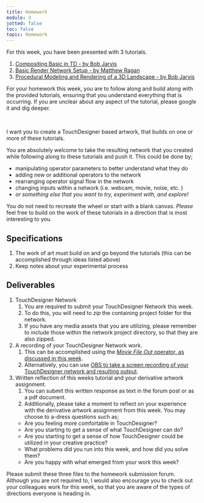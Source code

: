 ```yaml
---
title: Homework
module: 3
jotted: false
toc: false
topic: Homework
---
```


For this week, you have been presented with 3 tutorials.

1. [Compositing Basic in TD - by Bob Jarvis]({{site.baseurl}}/modules/week-3/basicCompositing/)
2. [Basic Render Network Setup - by Matthew Ragan]({{site.baseurl}}/modules/week-3/basicRender/)
3. [Procedural Modeling and Rendering of a 3D Landscape - by Bob Jarvis]({{site.baseurl}}/modules/week-3/proceduralGeometry/)

For your homework this week, you are to follow along and build along with the provided tutorials, ensuring that you understand everything that is occurring. If you are unclear about any aspect of the tutorial, please google it and dig deeper.

<br />


I want you to create a TouchDesigner based artwork, that builds on one or more of these tutorials.

You are absolutely welcome to take the resulting network that you created while following along to these tutorials and push it. This could be done by;

- manipulating operator parameters to better understand what they do
- adding new or additional operators to the network
- rearranging operator signal flow in the network
- changing inputs within a network (i.e. webcam, movie, noise, etc. )
- _or something else that you want to try, experiment with, and explore!_

You do not need to recreate the wheel or start with a blank canvas. _Please_ feel free to build on the work of these tutorials in a direction that is most interesting to you.

## Specifications

1. The work of art must build on and go beyond the tutorials (this can be accomplished through ideas listed above)
2. Keep notes about your experimental process


## Deliverables

1. TouchDesigner Network
	1. You are required to submit your TouchDesigner Network this week.
	2. To do this, you will need to _zip_ the containing project folder for the network.
	3. If you have any media assets that you are utilizing, please remember to include those within the network project directory, so that they are also zipped.
2. A recording of your TouchDesigner Network work.
	1. This can be accomplished using the [_Movie File Out_ operator, as discussed in this week]({{site.baseurl}}/modules/week-3/recordVideoOut/).
	2. Alternatively, you can use [OBS to take a screen recording of your TouchDesigner network and resulting output]({{site.baseurl}}/modules/week-2/captureYourDisplay/).
3. Written reflection of this weeks tutorial and your derivative artwork assignment.
	1. You can submit this written response as text in the forum post or as a pdf document.
	2. Additionally, please take a moment to reflect on your experience with the derivative artwork assignment from this week. You may choose to a-dress questions such as;
      - Are you feeling more comfortable in TouchDesigner?
      - Are you starting to get a sense of what TouchDesigner can do?
      - Are you starting to get a sense of how TouchDesigner could be utilized in your creative practice?
      - What problems did you run into this week, and how did you solve them?
      - Are you happy with what emerged from your work this week?

Please submit these three files to the homework submission forum. Although you are not required to, I would also encourage you to check out your colleagues work for this week, so that you are aware of the types of directions everyone is heading in.
